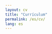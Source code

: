 ```yaml
---
layout: cv
title: "Currículum"
permalink: /es/cv/
lang: es
---
```


<!-- Pega aquí tus secciones del CV en el orden original:
     #header, #about, #education, #grants, #research, #software,
     #publications, #talks, #teaching, #activities, #skills, #languages
     (solo el contenido; sin <html>, <head>, ni sidebar) -->
